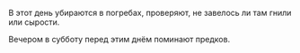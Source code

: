 В этот день убираются в погребах, проверяют, не завелось ли там гнили или сырости.

Вечером в субботу перед этим днём  поминают предков.